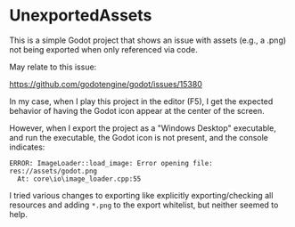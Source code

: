 # UnexportedAssets
This is a simple Godot project that shows an issue with assets (e.g., a .png) not being exported when only referenced via code.

May relate to this issue:

https://github.com/godotengine/godot/issues/15380

In my case, when I play this project in the editor (F5), I get the expected behavior of having the Godot icon appear at the center of the screen.

However, when I export the project as a "Windows Desktop" executable, and run the executable, the Godot icon is not present, and the console indicates:

    ERROR: ImageLoader::load_image: Error opening file: res://assets/godot.png
      At: core\io\image_loader.cpp:55

I tried various changes to exporting like explicitly exporting/checking all resources and adding `*.png` to the export whitelist, but neither seemed to help.
